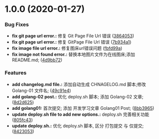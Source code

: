 # 1.0.0 (2020-01-27)


### Bug Fixes

* **fix git page url error.:** 修复 Git Page File Url 错误 ([3864053](https://gitee.com/yonhaow/Blogs/commits/3864053362cde58debd4827e87b4b73b60f0d683))
* **fix git page url error.:** 修复 GitPage File Url 错误 ([7b934a1](https://gitee.com/yonhaow/Blogs/commits/7b934a15b970d01b3078186161ddf82887b4498b))
* **fix image file url error.:** 修复图床url错误问题 ([fbfd99a](https://gitee.com/yonhaow/Blogs/commits/fbfd99ad14e76989df2bd307a76fda8278fe1017))
* **fix image not found error.:** 替换本地图片文件为在线图床;添加 README.md; ([4d9bb72](https://gitee.com/yonhaow/Blogs/commits/4d9bb72aab24124fbd94d4992615eb0adb4de41b))


### Features

* **add changelog.md file.:** 添加自动生成 CHNAGELOG.md 脚本;修改 Golang-01 文件名; ([49c91e4](https://gitee.com/yonhaow/Blogs/commits/49c91e478a1d2b685cf42d337e9b0a87bc5e8703))
* **add golang-02 post.:** 优化 deploy.sh 脚本; 添加 Golang-02 文章; ([8d2d625](https://gitee.com/yonhaow/Blogs/commits/8d2d625cd095408ca9f1a2116b2a8f21f677fd21))
* **add golang01:** 首次提交; 添加 开发学习文章 Golang01 Post; ([8bb3965](https://gitee.com/yonhaow/Blogs/commits/8bb3965af5e016d41ea7be4e11b8f0d176ab139d))
* **update deploy.sh file to add new options.:** deploy.sh 完善相关功能 ([805fc43](https://gitee.com/yonhaow/Blogs/commits/805fc431101d2db95fbfbf450455903014ea66cc))
* **update deploy.sh.:** 优化 deploy.sh 脚本, 区分 打包提交 与 仅提交; ([8423053](https://gitee.com/yonhaow/Blogs/commits/84230539ad8babce627ca462de0ba2584c0af571))



